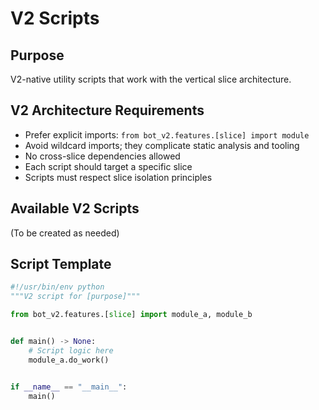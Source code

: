 # V2 Scripts

## Purpose
V2-native utility scripts that work with the vertical slice architecture.

## V2 Architecture Requirements
- Prefer explicit imports: `from bot_v2.features.[slice] import module`
- Avoid wildcard imports; they complicate static analysis and tooling
- No cross-slice dependencies allowed
- Each script should target a specific slice
- Scripts must respect slice isolation principles

## Available V2 Scripts
(To be created as needed)

## Script Template
```python
#!/usr/bin/env python
"""V2 script for [purpose]"""

from bot_v2.features.[slice] import module_a, module_b


def main() -> None:
    # Script logic here
    module_a.do_work()


if __name__ == "__main__":
    main()
```
